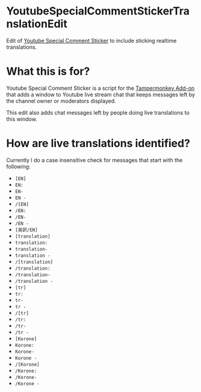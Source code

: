 # YoutubeSpecialCommentStickerTranslationEdit
Edit of [Youtube Special Comment Sticker](https://gitgud.io/AsobiTaizen/youtubespecialcommentsticker) to include sticking realtime translations.

# What this is for?
Youtube Special Comment Sticker is a script for the [Tampermonkey Add-on](https://addons.mozilla.org/en-US/firefox/addon/tampermonkey/) that adds a window to Youtube live stream chat that keeps messages left by the channel owner or moderators displayed.

This edit also adds chat messages left by people doing live translations to this window.

# How are live translations identified?
Currently I do a case insensitive check for messages that start with the following:
- `[EN]`
- `EN:`
- `EN-`
- `EN -`
- `/[EN]`
- `/EN:`
- `/EN-`
- `/EN -`
- `[英訳/EN]`
- `[translation]`
- `translation:`
- `translation-`
- `translation -`
- `/[translation]`
- `/translation:`
- `/translation-`
- `/translation -`
- `[tr]`
- `tr:`
- `tr-`
- `tr -`
- `/[tr]`
- `/tr:`
- `/tr-`
- `/tr -`
- `[Korone]`
- `Korone:`
- `Korone-`
- `Korone -`
- `/[Korone]`
- `/Korone:`
- `/Korone-`
- `/Korone -`
